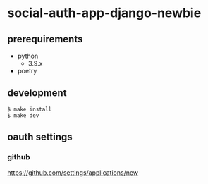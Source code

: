 # social-auth-app-django-newbie

## prerequirements

- python
  - 3.9.x
- poetry

## development

```
$ make install
$ make dev
```

## oauth settings

### github

https://github.com/settings/applications/new
